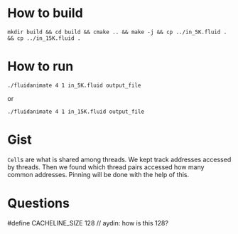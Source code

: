 # How to build
```
mkdir build && cd build && cmake .. && make -j && cp ../in_5K.fluid . && cp ../in_15K.fluid .
```

# How to run
```
./fluidanimate 4 1 in_5K.fluid output_file
```

or 

```
./fluidanimate 4 1 in_15K.fluid output_file
```

# Gist
```Cell```s are what is shared among threads. We kept track addresses accessed by threads. Then we found which thread pairs accessed how many common addresses. Pinning will be done with the help of this.

# Questions

#define CACHELINE_SIZE 128  // aydin: how is this 128?

